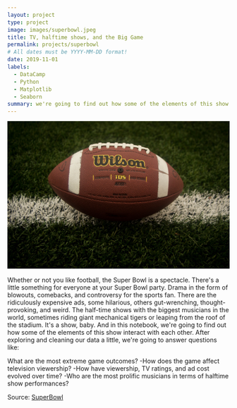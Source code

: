 ```yaml
---
layout: project
type: project
image: images/superbowl.jpeg
title: TV, halftime shows, and the Big Game
permalink: projects/superbowl
# All dates must be YYYY-MM-DD format!
date: 2019-11-01
labels:
  - DataCamp
  - Python
  - Matplotlib
  - Seaborn
summary: we're going to find out how some of the elements of this show interact with each other.
---
```


<img class="ui medium right floated rounded image" src="../images/superbowl.jpeg">

Whether or not you like football, the Super Bowl is a spectacle. There's a little something for everyone at your Super Bowl party. Drama in the form of blowouts, comebacks, and controversy for the sports fan. There are the ridiculously expensive ads, some hilarious, others gut-wrenching, thought-provoking, and weird. The half-time shows with the biggest musicians in the world, sometimes riding giant mechanical tigers or leaping from the roof of the stadium. It's a show, baby. And in this notebook, we're going to find out how some of the elements of this show interact with each other. After exploring and cleaning our data a little, we're going to answer questions like:

What are the most extreme game outcomes?
  -How does the game affect television viewership?
  -How have viewership, TV ratings, and ad cost evolved over time?
  -Who are the most prolific musicians in terms of halftime show performances?
 
Source: <a href="https://github.com/GuilhermeBrejeiro/SuperBowl"><i class="large github icon"></i>SuperBowl</a>
